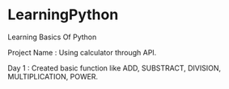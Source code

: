 # LearningPython
Learning Basics Of Python

Project Name : Using calculator through API.

Day 1 : Created basic function like ADD, SUBSTRACT, DIVISION, MULTIPLICATION, POWER.
